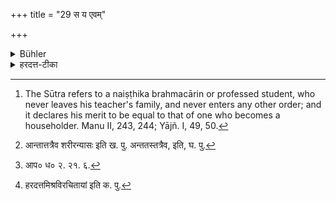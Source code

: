 +++
title = "29 स य एवम्"

+++

<details><summary>Bühler</summary>

29. The student who thus entirely fixes his mind there (in the teacher's family), has thereby performed all acts which yield rewards (such as the Jyotiṣṭoma), and also those which must be performed by a householder. [^15] 


[^15]:  The Sūtra refers to a naiṣṭhika brahmacārin or professed student, who never leaves his teacher's family, and never enters any other order; and it declares his merit to be equal to that of one who becomes a householder. Manu II, 243, 244; Yājñ. I, 49, 50.
</details>

<details><summary>हरदत्त-टीका</summary>

## सूत्रम्
स य एवं प्रणिहितात्मा ब्रह्मचार्यत्रैवास्थ सर्वाणि कर्माणि फलवन्त्यवाप्तानि भवन्ति यान्यपि गृहमेधे ॥२९॥  
### टिप्पनी
'आचार्याधीनः स्या'दित्यारभ्य यस्य नियमा उक्ताः, स ब्रह्मचारी, एवमुक्तेन प्रकारेण, प्रणिहितात्मा प्रकर्षेण निहित आचार्यकुले स्थापित आत्मा येन स तथोक्तः । प्रकर्षश्च[^१]आत्मनस्तत्रैव शरीरन्यासः । वक्ष्यति [^२]आचार्यकुले शरीरन्यासः" इति । अस्यैवंविधस्य ब्रह्म चारिणः अत्रैव ब्रह्मचर्याश्रमे सर्वाणि फलवन्ति ज्योतिष्टोमादीनि कर्माण्यवाप्तानि भवन्ति । तत्फलावाप्तिरेव तदवाप्तिः । यान्यपि कर्माणि गृहमेधे गृह्यशास्त्रे विवाहाद्यष्टकान्तानि, तान्यवाप्तानि भवन्ति । तदेवं नैष्ठिकब्रह्मचारिविषयमिदं सूत्रम् ॥ २९ ॥   


[^१]:

    आन्तात्तत्रैव शरीरन्यासः इति ख. पु. अन्ततस्तत्रैव, इति, घ. पु.  

[^२]: आप० ध० २. २१. ६.  


इत्यापस्तम्बीये धर्मसूत्रे चतुर्थी कण्डिका ॥४॥  
----  
इत्यापस्तम्बधर्मसूत्रवृत्तौ[^३] हरदत्तविरचितायामुज्वलायां
प्रथमप्रश्ने प्रथमः पटलः ॥ १ ॥  
[^३]: हरदत्तमिश्रविरचितायां इति क. पु.
</details>
